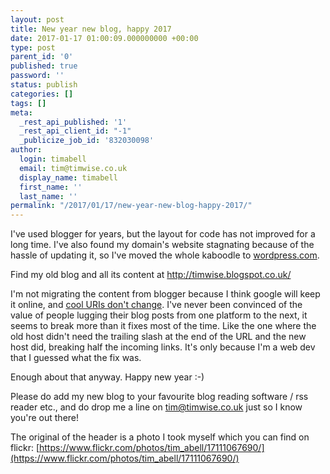 ```yaml
---
layout: post
title: New year new blog, happy 2017
date: 2017-01-17 01:00:09.000000000 +00:00
type: post
parent_id: '0'
published: true
password: ''
status: publish
categories: []
tags: []
meta:
  _rest_api_published: '1'
  _rest_api_client_id: "-1"
  _publicize_job_id: '832030098'
author:
  login: timabell
  email: tim@timwise.co.uk
  display_name: timabell
  first_name: ''
  last_name: ''
permalink: "/2017/01/17/new-year-new-blog-happy-2017/"
---
```

I've used blogger for years, but the layout for code has not improved for a long time. I've also found my domain's website stagnating because of the hassle of updating it, so I've moved the whole kaboodle to [wordpress.com](https://wordpress.com/).

Find my old blog and all its content at http://timwise.blogspot.co.uk/

I'm not migrating the content from blogger because I think google will keep it online, and [cool URIs don't change](https://www.w3.org/Provider/Style/URI.html). I've never been convinced of the value of people lugging their blog posts from one platform to the next, it seems to break more than it fixes most of the time. Like the one where the old host didn't need the trailing slash at the end of the URL and the new host did, breaking half the incoming links. It's only because I'm a web dev that I guessed what the fix was.

Enough about that anyway. Happy new year :-)

Please do add my new blog to your favourite blog reading software / rss reader etc., and do drop me a line on [tim@timwise.co.uk](mailto:tim@timwise.co.uk) just so I know you're out there!

The original of the header is a photo I took myself which you can find on flickr: [https://www.flickr.com/photos/tim_abell/17111067690/](https://www.flickr.com/photos/tim_abell/17111067690/)
